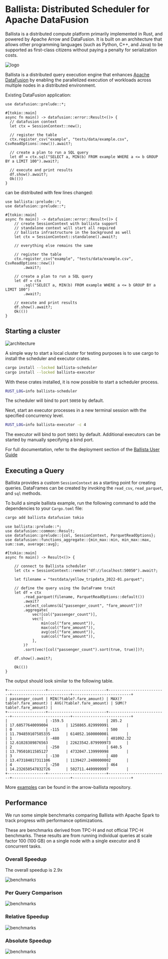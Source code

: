 <!---
  Licensed to the Apache Software Foundation (ASF) under one
  or more contributor license agreements.  See the NOTICE file
  distributed with this work for additional information
  regarding copyright ownership.  The ASF licenses this file
  to you under the Apache License, Version 2.0 (the
  "License"); you may not use this file except in compliance
  with the License.  You may obtain a copy of the License at

    http://www.apache.org/licenses/LICENSE-2.0

  Unless required by applicable law or agreed to in writing,
  software distributed under the License is distributed on an
  "AS IS" BASIS, WITHOUT WARRANTIES OR CONDITIONS OF ANY
  KIND, either express or implied.  See the License for the
  specific language governing permissions and limitations
  under the License.
-->

# Ballista: Distributed Scheduler for Apache DataFusion

Ballista is a distributed compute platform primarily implemented in Rust, and powered by Apache Arrow and DataFusion. It is built on an architecture that allows other programming languages (such as Python, C++, and Java) to be supported as first-class citizens without paying a penalty for serialization costs.

![logo](https://github.com/apache/datafusion-ballista/blob/main/docs/source/_static/images/ballista-logo.png?raw=true)

Ballista is a distributed query execution engine that enhances [Apache DataFusion](https://github.com/apache/datafusion) by enabling the parallelized execution of workloads across multiple nodes in a distributed environment.

Existing DataFusion application:

```rust,no_run
use datafusion::prelude::*;

#[tokio::main]
async fn main() -> datafusion::error::Result<()> {
  // datafusion context
  let ctx = SessionContext::new();

  // register the table
  ctx.register_csv("example", "tests/data/example.csv", CsvReadOptions::new()).await?;

  // create a plan to run a SQL query
  let df = ctx.sql("SELECT a, MIN(b) FROM example WHERE a <= b GROUP BY a LIMIT 100").await?;

  // execute and print results
  df.show().await?;
  Ok(())
}
```

can be distributed with few lines changed:

```rust,no_run
use ballista::prelude::*;
use datafusion::prelude::*;

#[tokio::main]
async fn main() -> datafusion::error::Result<()> {
    // create SessionContext with ballista support
    // standalone context will start all required
    // ballista infrastructure in the background as well
    let ctx = SessionContext::standalone().await?;

    // everything else remains the same

    // register the table
    ctx.register_csv("example", "tests/data/example.csv", CsvReadOptions::new())
        .await?;

    // create a plan to run a SQL query
    let df = ctx
        .sql("SELECT a, MIN(b) FROM example WHERE a <= b GROUP BY a LIMIT 100")
        .await?;

    // execute and print results
    df.show().await?;
    Ok(())
}
```

## Starting a cluster

![architecture](https://github.com/apache/datafusion-ballista/blob/main/docs/source/contributors-guide/ballista_architecture.excalidraw.svg?raw=true)

A simple way to start a local cluster for testing purposes is to use cargo to install the scheduler and executor crates.

```bash
cargo install --locked ballista-scheduler
cargo install --locked ballista-executor
```

With these crates installed, it is now possible to start a scheduler process.

```bash
RUST_LOG=info ballista-scheduler
```

The scheduler will bind to port `50050` by default.

Next, start an executor processes in a new terminal session with the specified concurrency level.

```bash
RUST_LOG=info ballista-executor -c 4
```

The executor will bind to port `50051` by default. Additional executors can be started by manually specifying a bind port.

For full documentation, refer to the deployment section of the
[Ballista User Guide](https://datafusion.apache.org/ballista/user-guide/deployment/)

## Executing a Query

Ballista provides a custom `SessionContext` as a starting point for creating queries. DataFrames can be created by invoking the `read_csv`, `read_parquet`, and `sql` methods.

To build a simple ballista example, run the following command to add the dependencies to your `Cargo.toml` file:

```bash
cargo add ballista datafusion tokio
```

```rust,no_run
use ballista::prelude::*;
use datafusion::common::Result;
use datafusion::prelude::{col, SessionContext, ParquetReadOptions};
use datafusion::functions_aggregate::{min_max::min, min_max::max, sum::sum, average::avg};

#[tokio::main]
async fn main() -> Result<()> {

    // connect to Ballista scheduler
    let ctx = SessionContext::remote("df://localhost:50050").await?;

    let filename = "testdata/yellow_tripdata_2022-01.parquet";

    // define the query using the DataFrame trait
    let df = ctx
        .read_parquet(filename, ParquetReadOptions::default())
        .await?
        .select_columns(&["passenger_count", "fare_amount"])?
        .aggregate(
            vec![col("passenger_count")],
            vec![
                min(col("fare_amount")),
                max(col("fare_amount")),
                avg(col("fare_amount")),
                sum(col("fare_amount")),
            ],
        )?
        .sort(vec![col("passenger_count").sort(true, true)])?;

    df.show().await?;

    Ok(())
}
```

The output should look similar to the following table.

```text
+-----------------+--------------------------+--------------------------+--------------------------+--------------------------+
| passenger_count | MIN(?table?.fare_amount) | MAX(?table?.fare_amount) | AVG(?table?.fare_amount) | SUM(?table?.fare_amount) |
+-----------------+--------------------------+--------------------------+--------------------------+--------------------------+
|                 | -159.5                   | 285.2                    | 17.60577640099004        | 1258865.829999991        |
| 0               | -115                     | 500                      | 11.794859107585335       | 614052.1600000001        |
| 1               | -480                     | 401092.32                | 12.61028389876563        | 22623542.879999973       |
| 2               | -250                     | 640.5                    | 13.79501011585127        | 4732047.139999998        |
| 3               | -130                     | 480                      | 13.473184817311106       | 1139427.2400000002       |
| 4               | -250                     | 464                      | 14.232650547832726       | 502711.4499999997        |
+-----------------+--------------------------+--------------------------+--------------------------+--------------------------+
```

More [examples](../../examples/examples/) can be found in the arrow-ballista repository.

## Performance

We run some simple benchmarks comparing Ballista with Apache Spark to track progress with performance optimizations.

These are benchmarks derived from TPC-H and not official TPC-H benchmarks. These results are from running individual queries at scale factor 100 (100 GB) on a single node with a single executor and 8 concurrent tasks.

### Overall Speedup

The overall speedup is 2.9x

![benchmarks](https://github.com/apache/datafusion-ballista/blob/main/docs/source/_static/images/tpch_allqueries.png?raw=true)

### Per Query Comparison

![benchmarks](https://github.com/apache/datafusion-ballista/blob/main/docs/source/_static/images/tpch_queries_compare.png?raw=true)

### Relative Speedup

![benchmarks](https://github.com/apache/datafusion-ballista/blob/main/docs/source/_static/images/tpch_queries_speedup_rel.png?raw=true)

### Absolute Speedup

![benchmarks](https://github.com/apache/datafusion-ballista/blob/main/docs/source/_static/images/tpch_queries_speedup_abs.png?raw=true)
